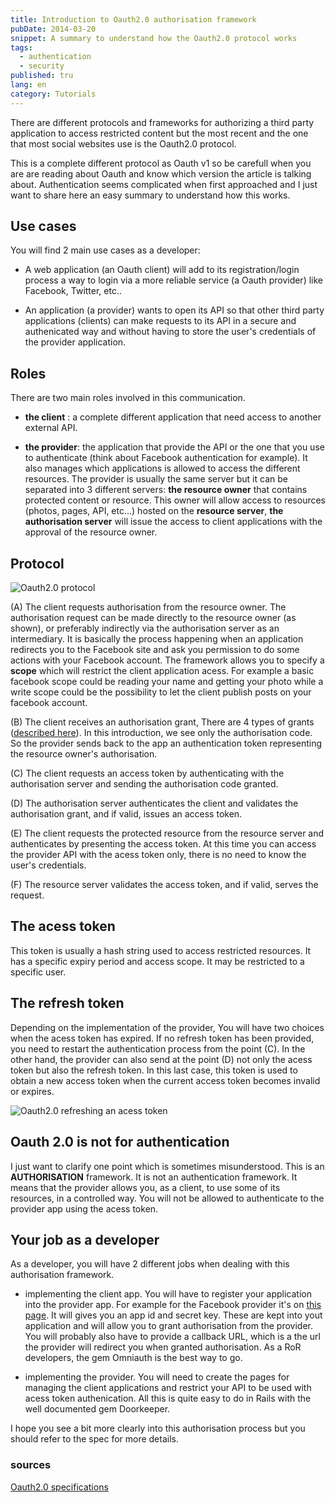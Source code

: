 ```yaml
---
title: Introduction to Oauth2.0 authorisation framework
pubDate: 2014-03-20
snippet: A summary to understand how the Oauth2.0 protocol works
tags:
  - authentication
  - security
published: tru
lang: en
category: Tutorials
---
```

There are different protocols and frameworks for authorizing a third party application to access restricted content but the most recent and the one that most social websites use is the Oauth2.0 protocol.

This is a complete different protocol as Oauth v1 so be carefull when you are are reading about Oauth and know which version the article is talking about.
Authentication seems complicated when first approached and I just want to share here an easy summary to understand how this works.

## Use cases


You will find 2 main use cases as a developer:

* A web application (an Oauth client) will add to its registration/login process a way to login via a more reliable service (a Oauth provider) like Facebook, Twitter, etc..

* An application (a provider) wants to open its API so that other third party applications (clients) can make requests to its API in a secure and authenicated way and without having to store the user's credentials of the provider application.


## Roles


There are two main roles involved in this communication.

* **the client** : a complete different application that need access to another external API.

* **the provider**: the application that provide the API or the one that you use to authenticate (think about Facebook authentication for example). It also manages which applications is allowed to access the different resources. The provider is usually the same server but it can be separated into 3 different servers: **the resource owner** that contains protected content or resource. This owner will allow access to resources (photos, pages, API, etc...) hosted on the **resource server**, **the authorisation server** will issue the access to client applications with the approval of the resource owner.


## Protocol

![Oauth2.0 protocol](/images/blog/oauth20.jpg)

(A)  The client requests authorisation from the resource owner. The authorisation request can be made directly to the resource owner (as shown), or preferably indirectly via the authorisation server as an intermediary. It is basically the process happening when an application redirects you to the Facebook site and ask you permission to do some actions with your Facebook account. The framework allows you to specify a **scope** which will restrict the client application acess. For example a basic facebook scope could be reading your name and getting your photo while a write scope could be the possibility to let the client publish posts on your facebook account.

 (B)  The client receives an authorisation grant, There are 4 types of grants ([described here](http://tools.ietf.org/html/rfc6749#section-1.3)). In this introduction, we see only the authorisation code. So the provider sends back to the app an authentication token representing the resource owner's authorisation.

 (C)  The client requests an access token by authenticating with the authorisation server and sending the authorisation code granted.

 (D)  The authorisation server authenticates the client and validates the authorisation grant, and if valid, issues an access token.

 (E)  The client requests the protected resource from the resource server and authenticates by presenting the access token. At this time you can access the provider API with the acess token only, there is no need to know the user's credentials.

 (F)  The resource server validates the access token, and if valid, serves the request.


## The acess token

This token is usually a hash string used to access restricted resources. It has a specific expiry period and access scope. It may be restricted to a specific user.

## The refresh token

Depending on the implementation of the provider, You will have two choices when the acess token has expired. If no refresh token has been provided, you need to restart the authentication process from the point (C). In the other hand, the provider can also send at the point (D) not only the acess token but also the refresh token. In this last case, this token is used to obtain a new access token when the current access token becomes invalid or expires.

![Oauth2.0 refreshing an acess token](/images/blog/oauth_refresh_20.png)


## Oauth 2.0 is not for authentication

I just want to clarify one point which is sometimes misunderstood. This is an **AUTHORISATION** framework. It is not an authentication framework. It means that the provider allows you, as a client, to use some of its resources, in a controlled way. You will not be allowed to authenticate to the provider app using the acess token.

## Your job as a developer

As a developer, you will have 2 different jobs when dealing with this authorisation framework.

* implementing the client app. You will have to register your application into the provider app. For example for the Facebook provider it's on [this page](https://developers.facebook.com/apps). It will gives you an app id and secret key. These are kept into yout application and will allow you to grant authorisation from the provider. You will probably also have to provide a callback URL, which is a the url the provider will redirect you when granted authorisation. As a RoR developers, the gem Omniauth is the best way to go.

* implementing the provider. You will need to create the pages for managing the client applications and restrict your API to be used with acess token authenication. All this is quite easy to do in Rails with the well documented gem Doorkeeper.

I hope you see a bit more clearly into this authorisation process but you should refer to the spec for more details.

### sources
[Oauth2.0 specifications](http://tools.ietf.org/html/rfc6749)
